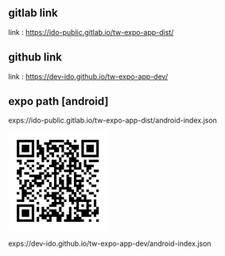 ## gitlab link
link : https://ido-public.gitlab.io/tw-expo-app-dist/

## github link
link : https://dev-ido.github.io/tw-expo-app-dev/

## expo path [android] 
exps://ido-public.gitlab.io/tw-expo-app-dist/android-index.json

![CR code](github-expo-app.png)

exps://dev-ido.github.io/tw-expo-app-dev/android-index.json
